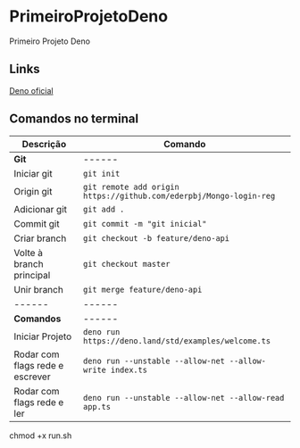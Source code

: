 # PrimeiroProjetoDeno
Primeiro Projeto Deno

## Links 
[Deno oficial](https://deno.land/)

## Comandos no terminal

Descrição | Comando
------ | ------
__Git__ | ------
Iniciar git|`git init`
Origin git|`git remote add origin https://github.com/ederpbj/Mongo-login-reg`
Adicionar git|`git add .`
Commit git|`git commit -m "git inicial"`
Criar branch | `git checkout -b feature/deno-api`
Volte à branch principal | `git checkout master`
Unir branch | `git merge feature/deno-api`
------ | ------
__Comandos__ | ------
Iniciar Projeto|`deno run https://deno.land/std/examples/welcome.ts`
Rodar com flags rede e escrever | `deno run --unstable --allow-net --allow-write index.ts`
Rodar com flags rede e ler | `deno run --unstable --allow-net --allow-read app.ts`
chmod +x run.sh
